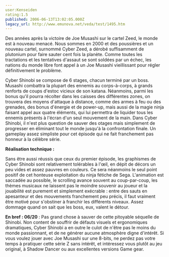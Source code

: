 ```yaml
---
user:Kenseiden
rating:1.5
published: 2006-06-13T13:02:05.000Z
legacy_url: http://www.emunova.net/veda/test/1495.htm
---
```

Des années après la victoire de Joe Musashi sur le cartel Zeed, le monde est à nouveau menacé. Nous sommes en 2000 et des poussières et un nouveau cartel, surnommé Cyber Zeed, a dérobé suffisamment de plutonium pour faire sauter cent fois la planète. Comme toutes les tractations et les tentatives d'assaut se sont soldées par un échec, les nations du monde libre font appel à un Joe Musashi vieillissant pour régler définitivement le problème.  

  

Cyber Shinobi se compose de 6 stages, chacun terminé par un boss. Musashi combattra la plupart des ennemis au corps-à-corps, à grands renforts de coups d'estoc vicieux de son katana. Néanmoins, parmi les bonus qu'il pourra récolter dans les caisses des différentes zones, on trouvera des moyens d'attaque à distance, comme des armes à feu ou des grenades, des bonus d'énergie et de power-up, mais aussi de la magie ninja faisant appel aux quatre éléments, qui lui permettra de liquider tous les ennemis présents à l'écran d'un seul mouvement de la main. Dans Cyber Shinobi, il n'est plus question de sauver des otages mais simplement de progresser en éliminant tout le monde jusqu'à la confrontation finale. Un gameplay assez simpliste pour cet épisode qui ne fait franchement pas honneur à la célèbre série.  

  

**Réalisation technique :**   

Sans être aussi réussis que ceux du premier épisode, les graphismes de Cyber Shinobi sont relativement tolérables à l'œil, en dépit de décors un peu vides et assez pauvres en couleurs. Ce sera néanmoins le seul point positif de cet honteuse exploitation du ninja fétiche de Sega. L'animation est saccadée au possible, le scrolling avance souvent au coup-par-coup, les thèmes musicaux ne laissent pas le moindre souvenir au joueur et la jouabilité est purement et simplement exécrable : entre des sauts en apesanteur et des mouvements franchement peu précis, il faut vraiment être motivé pour s'obstiner à franchir les différents niveaux. Assez dommage quand on sait que les boss, eux, valent le détour.   

  

**En bref : 06/20** : Pas grand chose à sauver de cette pitoyable séquelle de Shinobi. Non content de souffrir de défauts visuels et ergonomiques dramatiques, Cyber Shinobi a en outre le culot de n'être pas le moins du monde passionnant, et de ne générer aucune atmosphère digne d'intérêt. Si vous voulez jouer avec Joe Musashi sur une 8-bits, ne perdez pas votre temps à pratiquer cette série Z sans intérêt, et intéressez vous plutôt au jeu original, à Shadow Dancer ou aux excellentes versions Game gear.